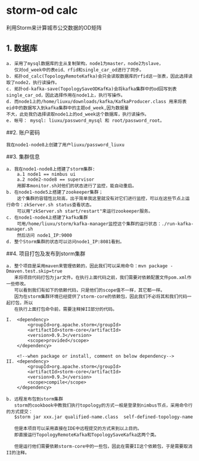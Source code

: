 # storm-od calc

利用Storm来计算城市公交数据的OD矩阵

## 1. 数据库

    a. 采用了mysql数据库的主从复制架构，node1为master，node2为slave，
       仅对od_week中的表eid、rfid和single_car_od进行了同步。
    b. 拓扑od_calc(TopologyRemoteKafka)会只会读取数据库的rfid这一张表，因此选择读取了node2，执行读操作。
    c. 拓扑od-kafka-save(TopologySaveODKafKa)会将kafka集群中的od回写到表single_car_od，因此选择作用在node1上，执行写操作。
    d. 而node1上的/home/liuxu/downloads/kafka/KafkaProducer.class 用来将表eid中的数据写入到kafka集群中的主题od_week,因为数据量
    不大，此处我仍选择读取node1上的od_week这个数据库，执行读操作。
    e. 帐号： mysql: liuxu/password_mysql 和 root/password_root。

##2. 账户密码

    我在node1-node8上创建了用户liuxu/password_liuxu

##3. 集群信息

    a. 我在node1-node8上搭建了storm集群:
        a.1 node1 == nimbus ui
        a.2 node2-node8 == supervisor
        用脚本monitor.sh对他们的状态进行了监控，能自动重启。
    b. 在node1-node5上搭建了zookeeper集群；
        这个集群的容错性比较高，出于简单我这里就没有对它们进行监控，可以在这些节点上运行命令：zkServer.sh status查看状态。
        可以用"zkServer.sh start/restart"来运行zookeeper服务。
    c. 在node1-node4上搭建了kafka集群
        可用/home/liuxu/storm/kafka-manager监控这个集群的运行状态：./run-kafka-manager.sh
        然后访问 node1_IP:9000
    d. 整个Storm集群的状态可以访问node1_IP:8081看到。

##4. 项目打包及发布到storm集群

    a. 整个项目是采用maven来管理依赖的，因此我们可以采用命令：mvn package -Dmaven.test.skip=true
       来将项目代码打包为jar文件。在执行上面代码之前，我们需要对依赖配置文件pom.xml作一些修改。
       可以看到我们有如下的依赖代码，只是他们的scope值不一样，其它都一样。
       因为在storm集群环境已经提供了storm-core的依赖包，因此我们不必将其和我们代码一起打包，所以
       在执行上面打包命令前，需要注释掉II部分的代码。

```
I.  <dependency>
        <groupId>org.apache.storm</groupId>
        <artifactId>storm-core</artifactId>
        <version>0.9.3</version>
        <scope>provided</scope>
    </dependency>

    <!--when package or install, comment on below dependency-->
II. <dependency>
        <groupId>org.apache.storm</groupId>
        <artifactId>storm-core</artifactId>
        <version>0.9.3</version>
        <scope>compile</scope>
    </dependency>

```
    b. 远程发布包到storm集群
       storm的cookbook中教我们执行topology的方式一般是登录到nimbus节点，采用命令行的方式提交：
       $storm jar xxx.jar qualified-name.class  self-defined-topology-name

       但是本项目可以采用直接在IDE中远程提交的方式来到以上目的。
       即直接运行TopologyRemoteKafka和TopologySaveKafka这两个类。

       但是运行他们需要依赖storm-core中的一些包，因此在需要II这个依赖包，于是需要取消II的注释。
